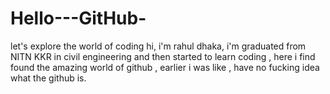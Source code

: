 # Hello---GitHub-
let's explore the world of coding 
hi, i'm rahul dhaka, i'm graduated from NITN KKR in civil engineering and then started to learn coding , 
here i find found the amazing world of github ,  earlier i was like ,  have no fucking idea what the github is.
